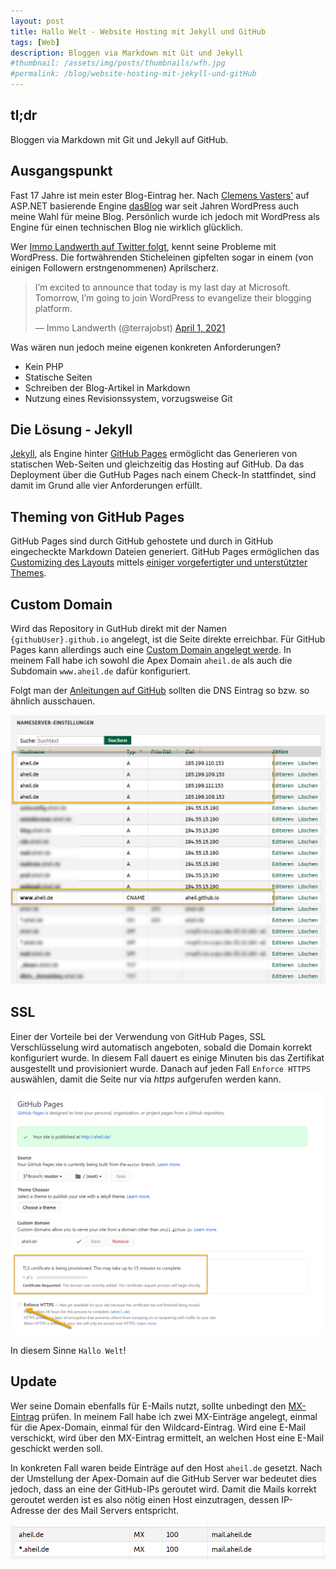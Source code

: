 ```yaml
---
layout: post
title: Hallo Welt - Website Hosting mit Jekyll und GitHub
tags: [Web]
description: Bloggen via Markdown mit Git und Jekyll
#thumbnail: /assets/img/posts/thumbnails/wfh.jpg
#permalink: /blog/website-hosting-mit-jekyll-und-gitHub
---
```


## tl;dr

Bloggen via Markdown mit Git und Jekyll auf GitHub.

## Ausgangspunkt

Fast 17 Jahre ist mein ester Blog-Eintrag her. Nach [Clemens Vasters'](https://twitter.com/clemensv) auf ASP.NET basierende Engine [dasBlog](https://github.com/poppastring/dasblog-core) war seit Jahren WordPress auch meine Wahl für meine Blog. Persönlich wurde ich jedoch mit WordPress als Engine für einen technischen Blog nie wirklich glücklich. 

Wer [Immo Landwerth auf Twitter folgt](https://twitter.com/terrajobst), kennt seine Probleme mit WordPress. Die fortwährenden Sticheleinen gipfelten sogar in einem (von einigen Followern erstngenommenen) Aprilscherz.

<blockquote class="twitter-tweet"><p lang="en" dir="ltr">I’m excited to announce that today is my last day at Microsoft. Tomorrow, I’m going to join WordPress to evangelize their blogging platform.</p>&mdash; Immo Landwerth (@terrajobst) <a href="https://twitter.com/terrajobst/status/1377627947708919821?ref_src=twsrc%5Etfw">April 1, 2021</a></blockquote> <script async src="https://platform.twitter.com/widgets.js" charset="utf-8"></script>


Was wären nun jedoch meine eigenen konkreten Anforderungen? 

* Kein PHP
* Statische Seiten
* Schreiben der Blog-Artikel in Markdown
* Nutzung eines Revisionssystem, vorzugsweise Git

## Die Lösung - Jekyll 

[Jekyll](https://jekyllrb.com/), als Engine hinter [GitHub Pages](https://pages.github.io) ermöglicht das Generieren von statischen Web-Seiten und gleichzeitig das Hosting auf GitHub. Da das Deployment über die GutHub Pages nach einem Check-In stattfindet, sind damit im Grund alle vier Anforderungen erfüllt. 

## Theming von GitHub Pages 

GitHub Pages sind durch GitHub gehostete und durch in GitHub eingecheckte Markdown Dateien generiert. GitHub Pages ermöglichen das [Customizing des Layouts](https://docs.github.com/en/pages/setting-up-a-github-pages-site-with-jekyll/adding-a-theme-to-your-github-pages-site-using-jekyll) mittels [einiger vorgefertigter und unterstützter Themes](https://pages.github.com/themes/). 

## Custom Domain 

Wird das Repository in GutHub direkt mit der Namen `{githubUser}.github.io` angelegt, ist die Seite direkte erreichbar. Für GitHub Pages kann allerdings auch eine [Custom Domain angelegt werde](https://docs.github.com/en/pages/configuring-a-custom-domain-for-your-github-pages-site/managing-a-custom-domain-for-your-github-pages-site). In meinem Fall habe ich sowohl die Apex Domain `aheil.de` als auch die Subdomain `www.aheil.de`  dafür konfiguriert. 

Folgt man der [Anleitungen auf GitHub](https://docs.github.com/en/pages/configuring-a-custom-domain-for-your-github-pages-site/managing-a-custom-domain-for-your-github-pages-site) sollten die DNS Eintrag so bzw. so ähnlich ausschauen.

![](/assets/img/posts/2021-04-27-11-26-47.png)

## SSL

Einer der Vorteile bei der Verwendung von GitHub Pages, SSL Verschlüsselung wird automatisch angeboten, sobald die Domain korrekt konfiguriert wurde. In diesem Fall dauert es einige Minuten bis das Zertifikat ausgestellt und provisioniert wurde. Danach auf jeden Fall `Enforce HTTPS` auswählen, damit die Seite nur via *https* aufgerufen  werden kann. 

![](/assets/img/posts/2021-04-27-11-48-59.png)

In diesem Sinne `Hallo Welt`! 

## Update 

Wer seine Domain ebenfalls für E-Mails nutzt, sollte unbedingt den [MX-Eintrag](https://de.wikipedia.org/wiki/MX_Resource_Record) prüfen. In meinem Fall habe ich zwei MX-Einträge angelegt, einmal für die Apex-Domain, einmal für den Wildcard-Eintrag. Wird eine E-Mail verschickt, wird über den MX-Eintrag ermittelt, an welchen Host eine E-Mail geschickt werden soll.   

In konkreten Fall waren beide Einträge auf den Host `aheil.de` gesetzt. Nach der Umstellung der Apex-Domain auf die GitHub Server war bedeutet dies jedoch, dass an eine der GitHub-IPs geroutet wird. Damit die Mails korrekt geroutet werden ist es also nötig einen Host einzutragen, dessen IP-Adresse der des Mail Servers entspricht. 

![](/assets/img/posts/2021-05-09-23-35-39.png)
